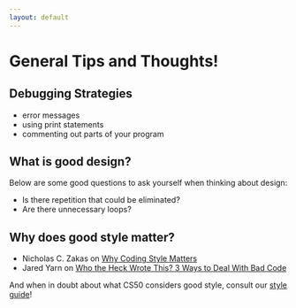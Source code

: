 ```yaml
---
layout: default
---
```


# General Tips and Thoughts!

## Debugging Strategies
* error messages
* using print statements
* commenting out parts of your program

## What is good design?

Below are some good questions to ask yourself when thinking about design:
* Is there repetition that could be eliminated?
* Are there unnecessary loops?

## Why does good style matter?

* Nicholas C. Zakas on [Why Coding Style Matters](https://www.smashingmagazine.com/2012/10/why-coding-style-matters/)
* Jared Yarn on [Who the Heck Wrote This? 3 Ways to Deal With Bad Code](https://www.lucidchart.com/techblog/2016/05/18/who-the-heck-wrote-this-3-ways-to-deal-with-bad-code/)

And when in doubt about what CS50 considers good style, consult our [style guide](https://cs50.readthedocs.io/style/c/)!
